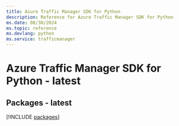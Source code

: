 ```yaml
---
title: Azure Traffic Manager SDK for Python
description: Reference for Azure Traffic Manager SDK for Python
ms.date: 08/30/2024
ms.topic: reference
ms.devlang: python
ms.service: trafficmanager
---
```

# Azure Traffic Manager SDK for Python - latest
## Packages - latest
[!INCLUDE [packages](traffic-manager-index.md)]